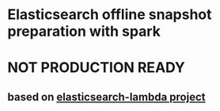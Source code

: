 # Elasticsearch offline snapshot preparation with spark

# NOT PRODUCTION READY

## based on [elasticsearch-lambda project](https://github.com/MyPureCloud/elasticsearch-lambda)
